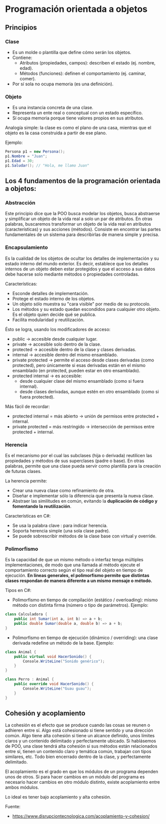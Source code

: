 # Programación orientada a objetos

## Principios

### Clase

- Es un molde o plantilla que define cómo serán los objetos.
- Contiene:
  - Atributos (propiedades, campos): describen el estado (ej. nombre, edad).
  - Métodos (funciones): definen el comportamiento (ej. caminar, comer).
- Por sí sola no ocupa memoria (es una definición).

### Objeto

- Es una instancia concreta de una clase.
- Representa un ente real o conceptual con un estado específico.
- Sí ocupa memoria porque tiene valores propios en sus atributos.

Analogía simple: la clase es como el plano de una casa, mientras que el objeto es la casa construida a partir de ese plano.

Ejemplo:
```csharp
Persona p1 = new Persona();
p1.Nombre = "Juan";
p1.Edad = 30;
p1.Saludar(); // "Hola, me llamo Juan"
```

## Los 4 fundamentos de la programación orientada a objetos:

### Abstracción

Este principio dice que la POO busca modelar los objetos, busca abstraerse y simplificar un objeto de la vida real a solo un par de atributos. En otras palabras, buscaremos transformar un objeto de la vida real en atributos (características) y sus acciones (métodos). Consiste en encontrar las partes fundamentales de un sistema para describirlas de manera simple y precisa.

### Encapsulamiento

Es la cualidad de los objetos de ocultar los detalles de implementación y su estado interno del mundo exterior. Es decir, establece que los detalles internos de un objeto deben estar protegidos y que el acceso a sus datos debe hacerse solo mediante métodos o propiedades controladas.

Características:
* Esconde detalles de implementación.
* Protege el estado interno de los objetos.
* Un objeto sólo muestra su "cara visible" por medio de su protocolo.
* Los métodos y su estado quedan escondidos para cualquier otro objeto. Es el objeto quien decide qué se publica.
* Facilita modularidad y reutilización.

Ésto se logra, usando los modificadores de acceso:
- public → accesible desde cualquier lugar.
- private → accesible solo dentro de la clase.
- protected → accesible dentro de la clase y clases derivadas.
- internal → accesible dentro del mismo ensamblado.
- private protected → permite el acceso desde clases derivadas (como protected), pero únicamente si esas derivadas están en el mismo ensamblado (en protected, pueden estar en otro ensamblado).
- protected internal → es accesible:
  - desde cualquier clase del mismo ensamblado (como si fuera internal).
  - desde clases derivadas, aunque estén en otro ensamblado (como si fuera protected).

Más fácil de recordar:
- protected internal = más abierto → unión de permisos entre protected + internal.
- private protected = más restringido → intersección de permisos entre protected + internal.

### Herencia

Es el mecanismo por el cual las subclases (hija o derivada) reutilicen las propiedades y métodos de sus superclases (padre o base). En otras palabras, permite que una clase pueda servir como plantilla para la creación de futuras clases.

La herencia permite:
* Crear una nueva clase como refinamiento de otra.
* Diseñar e implementar sólo la diferencia que presenta la nueva clase.
* Abstraer las similitudes en común, evitando la **duplicación de código y fomentando la reutilización**.

Características en C#:
* Se usa la palabra clave : para indicar herencia.
* Soporta herencia simple (una sola clase padre).
* Se puede sobrescribir métodos de la clase base con virtual y override.

### Polimorfismo

Es la capacidad de que un mismo método o interfaz tenga múltiples implementaciones, de modo que una llamada al método ejecute el comportamiento correcto según el tipo real del objeto en tiempo de ejecución. **En líneas generales, el polimorfismo permite que distintas clases respondan de manera diferente a un mismo mensaje o método.**

Tipos en C#:
- Polimorfismo en tiempo de compilación (estático / overloading): mismo método con distinta firma (número o tipo de parámetros).
Ejemplo:
```csharp
class Calculadora {
    public int Sumar(int a, int b) => a + b;
    public double Sumar(double a, double b) => a + b;
}
```
- Polimorfismo en tiempo de ejecución (dinámico / overriding): una clase derivada redefine un método de la base.
Ejemplo:
```csharp
class Animal {
    public virtual void HacerSonido() {
        Console.WriteLine("Sonido genérico");
    }
}

class Perro : Animal {
    public override void HacerSonido() {
        Console.WriteLine("Guau guau");
    }
}
```

## Cohesión y acoplamiento

La cohesión es el efecto que se produce cuando las cosas se reunen o adhieren entre sí. Algo está cohesionado si tiene sentido y una dirección común. Algo tiene alta cohesión si tiene un alcance definido, unos límites claros y un contenido delimitado y perfectamente ubicado. Si hablásemos de POO, una clase tendrá alta cohesión si sus métodos están relacionados entre sí, tienen un contenido claro y temática común, trabajan con tipos similares, etc. Todo bien encerrado dentro de la clase, y perfectamente delimitado.

El acoplamiento es el grado en que los módulos de un programa dependen unos de otros. Si para hacer cambios en un módulo del programa es necesario hacer cambios en otro módulo distinto, existe acoplamiento entre ambos módulos.

Lo ideal es tener bajo acoplamiento y alta cohesión.

Fuente:
- https://www.disrupciontecnologica.com/acoplamiento-y-cohesion/
